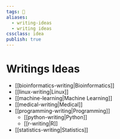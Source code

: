 ```yaml
---
tags: 📒
aliases: 
  - writing-ideas
  - writing ideas
cssclass: idea
publish: true
---
```

# Writings Ideas
- [[bioinformatics-writing|Bioinformatics]]
- [[linux-writing|Linux]]
- [[machine-learning|Machine Learning]]
- [[medical-writing|Medical]]
- [[programming-writing|Programming]]
  - [[python-writing|Python]]
  - [[r-writing|R]]
- [[statistics-writing|Statistics]]
